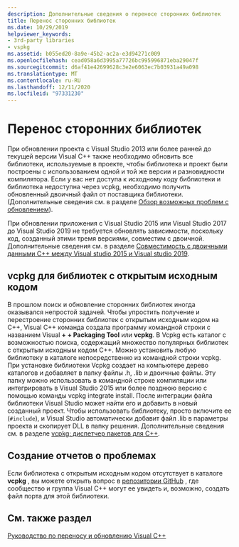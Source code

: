 ```yaml
---
description: Дополнительные сведения о переносе сторонних библиотек
title: Перенос сторонних библиотек
ms.date: 10/29/2019
helpviewer_keywords:
- 3rd-party libraries
- vspkg
ms.assetid: b055ed20-8a9e-45b2-ac2a-e3d94271c009
ms.openlocfilehash: cead058a6d3995a77726bc995996871eba29047f
ms.sourcegitcommit: d6af41e42699628c3e2e6063ec7b03931a49a098
ms.translationtype: MT
ms.contentlocale: ru-RU
ms.lasthandoff: 12/11/2020
ms.locfileid: "97331230"
---
```

# <a name="porting-third-party-libraries"></a>Перенос сторонних библиотек

При обновлении проекта с Visual Studio 2013 или более ранней до текущей версии Visual C++ также необходимо обновить все библиотеки, используемые в проекте, чтобы библиотека и проект были построены с использованием одной и той же версии и разновидности компилятора. Если у вас нет доступа к исходному коду библиотеки и библиотека недоступна через vcpkg, необходимо получить обновленный двоичный файл от поставщика библиотеки. (Дополнительные сведения см. в разделе [Обзор возможных проблем с обновлением](overview-of-potential-upgrade-issues-visual-cpp.md)).

При обновлении приложения с Visual Studio 2015 или Visual Studio 2017 до Visual Studio 2019 не требуется обновлять зависимости, поскольку код, созданный этими тремя версиями, совместим с двоичной. Дополнительные сведения см. в разделе [Совместимость с двоичными данными C++ между Visual studio 2015 и Visual studio 2019](binary-compat-2015-2017.md).

## <a name="vcpkg-for-open-source-libraries"></a>vcpkg для библиотек с открытым исходным кодом

В прошлом поиск и обновление сторонних библиотек иногда оказывался непростой задачей. Чтобы упростить получение и перестроение сторонних библиотек с открытым исходным кодом на C++, Visual C++ команда создала программу командной строки с названием Visual **+ + Packaging Tool** или **vcpkg**. В Vcpkg есть каталог с возможностью поиска, содержащий множество популярных библиотек с открытым исходным кодом C++. Можно установить любую библиотеку в каталоге непосредственно из командной строки vcpkg. При установке библиотеки Vcpkg создает на компьютере дерево каталогов и добавляет в папку файлы .h, .lib и двоичные файлы. Эту папку можно использовать в командной строке компиляции или интегрировать в Visual Studio 2015 или более позднюю версию с помощью команды vcpkg integrate install. После интеграции файла библиотеки Visual Studio может найти его и добавить в новый созданный проект. Чтобы использовать библиотеку, просто включите ее (`#include`), и Visual Studio автоматически добавит файл .lib в параметры проекта и скопирует DLL в папку решения. Дополнительные сведения см. в разделе [vcpkg: диспетчер пакетов для C++](../build/vcpkg.md).

## <a name="reporting-issues"></a>Создание отчетов о проблемах

Если библиотека с открытым исходным кодом отсутствует в каталоге **vcpkg** , вы можете открыть вопрос в [репозитории GitHub](https://github.com/Microsoft/vcpkg/issues) , где сообщество и группа Visual C++ могут ее увидеть и, возможно, создать файл порта для этой библиотеки.

## <a name="see-also"></a>См. также раздел

[Руководство по переносу и обновлению Visual C++](visual-cpp-porting-and-upgrading-guide.md)
